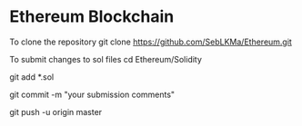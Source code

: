 # Ethereum Blockchain

To clone the repository
git clone https://github.com/SebLKMa/Ethereum.git

To submit changes to sol files
cd Ethereum/Solidity

git add *.sol

git commit -m "your submission comments"

git push -u origin master


